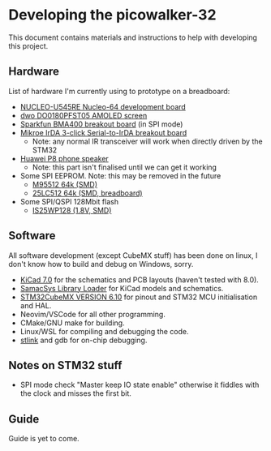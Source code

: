 # Developing the picowalker-32

This document contains materials and instructions to help with developing this project.

## Hardware

List of hardware I'm currently using to prototype on a breadboard:

- [NUCLEO-U545RE Nucleo-64 development board](https://www.st.com/en/evaluation-tools/nucleo-u545re-q.html)
- [dwo DO0180PFST05 AMOLED screen](https://www.dwo.net.cn/pd.jsp?fromColId=2&id=11924#_pp=2_2452)
- [Sparkfun BMA400 breakout board](https://www.sparkfun.com/products/21208) (in SPI mode)
- [Mikroe IrDA 3-click Serial-to-IrDA breakout board](https://www.mikroe.com/irda-3-click)
    - Note: any normal IR transceiver will work when directly driven by the STM32
- [Huawei P8 phone speaker](https://www.aliexpress.us/item/2251832745770085.html)
    - Note: this part isn't finalised until we can get it working
- Some SPI EEPROM. Note: this may be removed in the future
    - [M95512 64k (SMD)](https://www.mouser.co.uk/ProductDetail/STMicroelectronics/M95512-DWDW4TP-K?qs=gNDSiZmRJS8kMWQ2whknqA%3D%3D)
    - [25LC512 64k (SMD, breadboard)](https://ww1.microchip.com/downloads/aemDocuments/documents/MPD/ProductDocuments/DataSheets/25LC512-512-Kbit-SPI-Bus-Serial-EEPROM-Data-Sheet-20002065.pdf)
- Some SPI/QSPI 128Mbit flash
    - [IS25WP128 (1.8V, SMD)](https://www.mouser.co.uk/ProductDetail/ISSI/IS25WP128F-JBLE?qs=W0yvOO0ixfF8aDjNpplUZA%3D%3D)

## Software

All software development (except CubeMX stuff) has been done on linux, I don't know how to build and debug on
Windows, sorry.

- [KiCad 7.0](https://www.kicad.org/) for the schematics and PCB layouts (haven't tested with 8.0).
- [SamacSys Library Loader](https://www.samacsys.com/library-loader/) for KiCad models and schematics.
- [STM32CubeMX VERSION 6.10](https://www.st.com/en/development-tools/stm32cubemx.html) for pinout and STM32 MCU initialisation and HAL.
- Neovim/VSCode for all other programming.
- CMake/GNU make for building.
- Linux/WSL for compiling and debugging the code.
- [stlink](https://github.com/stlink-org/stlink) and gdb for on-chip debugging.

## Notes on STM32 stuff

- SPI mode check "Master keep IO state enable" otherwise it fiddles with the clock and misses the first
  bit.

## Guide

Guide is yet to come.
